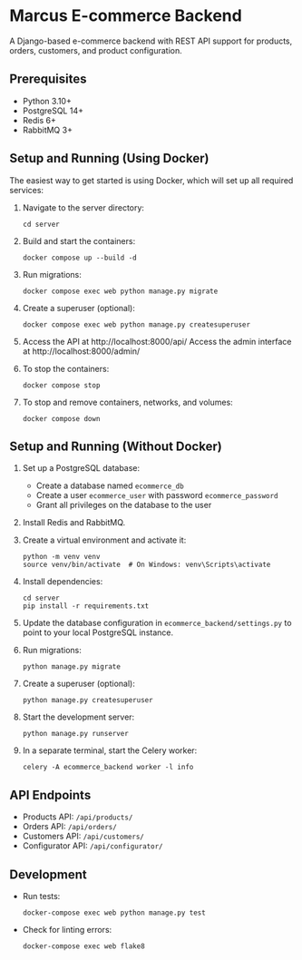 # Marcus E-commerce Backend

A Django-based e-commerce backend with REST API support for products, orders, customers, and product configuration.

## Prerequisites

- Python 3.10+
- PostgreSQL 14+
- Redis 6+
- RabbitMQ 3+

## Setup and Running (Using Docker)

The easiest way to get started is using Docker, which will set up all required services:

1. Navigate to the server directory:
   ```
   cd server
   ```

2. Build and start the containers:
   ```
   docker compose up --build -d
   ```

3. Run migrations:
   ```
   docker compose exec web python manage.py migrate
   ```

4. Create a superuser (optional):
   ```
   docker compose exec web python manage.py createsuperuser
   ```

5. Access the API at http://localhost:8000/api/
   Access the admin interface at http://localhost:8000/admin/

6. To stop the containers:
   ```
   docker compose stop
   ```

7. To stop and remove containers, networks, and volumes:
   ```
   docker compose down
   ```

## Setup and Running (Without Docker)

1. Set up a PostgreSQL database:
   - Create a database named `ecommerce_db`
   - Create a user `ecommerce_user` with password `ecommerce_password`
   - Grant all privileges on the database to the user

2. Install Redis and RabbitMQ.

3. Create a virtual environment and activate it:
   ```
   python -m venv venv
   source venv/bin/activate  # On Windows: venv\Scripts\activate
   ```

4. Install dependencies:
   ```
   cd server
   pip install -r requirements.txt
   ```

5. Update the database configuration in `ecommerce_backend/settings.py` to point to your local PostgreSQL instance.

6. Run migrations:
   ```
   python manage.py migrate
   ```

7. Create a superuser (optional):
   ```
   python manage.py createsuperuser
   ```

8. Start the development server:
   ```
   python manage.py runserver
   ```

9. In a separate terminal, start the Celery worker:
   ```
   celery -A ecommerce_backend worker -l info
   ```

## API Endpoints

- Products API: `/api/products/`
- Orders API: `/api/orders/`
- Customers API: `/api/customers/`
- Configurator API: `/api/configurator/`

## Development

- Run tests:
  ```
  docker-compose exec web python manage.py test
  ```
  
- Check for linting errors:
  ```
  docker-compose exec web flake8
  ```
